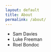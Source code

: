 ```yaml
---
layout: default
title: About
permalink: /about/
---
```


<ul>
  <li>Sam Davies</li>
  <li>Luke Freeman</li>
  <li>Roel Bondoc</li>
</ul>
